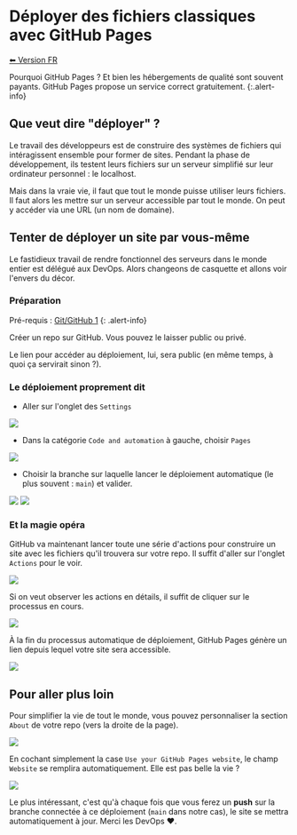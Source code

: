 # Déployer des fichiers classiques avec GitHub Pages

[⬅ Version FR](./README-FR)

Pourquoi GitHub Pages ? Et bien les hébergements de qualité sont souvent payants. GitHub Pages propose un service correct gratuitement.
{:.alert-info}

## Que veut dire "déployer" ?

Le travail des développeurs est de construire des systèmes de fichiers qui intéragissent ensemble pour former de sites.
Pendant la phase de développement, ils testent leurs fichiers sur un serveur simplifié sur leur ordinateur personnel : le localhost.

Mais dans la vraie vie, il faut que tout le monde puisse utiliser leurs fichiers. Il faut alors les mettre sur un serveur accessible par tout le monde. On peut y accéder via une URL (un nom de domaine).

## Tenter de déployer un site par vous-même

Le fastidieux travail de rendre fonctionnel des serveurs dans le monde entier est délégué aux DevOps. Alors changeons de casquette et allons voir l'envers du décor.

### Préparation

Pré-requis : [Git/GitHub 1](https://odyssey.wildcodeschool.com/quests/2133)
{: .alert-info}

Créer un repo sur GitHub. Vous pouvez le laisser public ou privé.

Le lien pour accéder au déploiement, lui, sera public (en même temps, à quoi ça servirait sinon ?).

### Le déploiement proprement dit

- Aller sur l'onglet des `Settings`

![](./images/gh_settings.png)

- Dans la catégorie `Code and automation` à gauche, choisir `Pages`

![](./images/gh_pages_01.png)

- Choisir la branche sur laquelle lancer le déploiement automatique (le plus souvent : `main`) et valider.

![](./images/gh_pages_02.png)
![](./images/gh_pages_03.png)

### Et la magie opéra

GitHub va maintenant lancer toute une série d'actions pour construire un site avec les fichiers qu'il trouvera sur votre repo. Il suffit d'aller sur l'onglet `Actions` pour le voir.

![](./images/gh_actions_01.png)

Si on veut observer les actions en détails, il suffit de cliquer sur le processus en cours.

![](./images/gh_actions_02.png)

À la fin du processus automatique de déploiement, GitHub Pages génère un lien depuis lequel votre site sera accessible.

![](./images/gh_actions_03.png)

## Pour aller plus loin

Pour simplifier la vie de tout le monde, vous pouvez personnaliser la section `About` de votre repo (vers la droite de la page).

![](./images/gh_code_01.png)

En cochant simplement la case `Use your GitHub Pages website`, le champ `Website` se remplira automatiquement. Elle est pas belle la vie ?

![](./images/gh_code_02.png)

Le plus intéressant, c'est qu'à chaque fois que vous ferez un **push** sur la branche connectée à ce déploiement (`main` dans notre cas), le site se mettra automatiquement à jour. Merci les DevOps ❤️.
